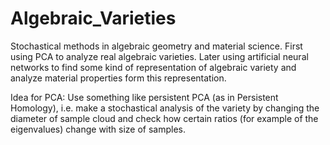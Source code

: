 # Algebraic_Varieties
Stochastical methods in algebraic geometry and material science. First using PCA to analyze real algebraic varieties. Later using artificial neural networks to find some kind of representation of algebraic variety and analyze material properties form this representation.

Idea for PCA:
Use something like persistent PCA (as in Persistent Homology), i.e. make a stochastical analysis of the variety by changing the diameter of sample cloud and check how certain ratios (for example of the eigenvalues) change with size of samples.
